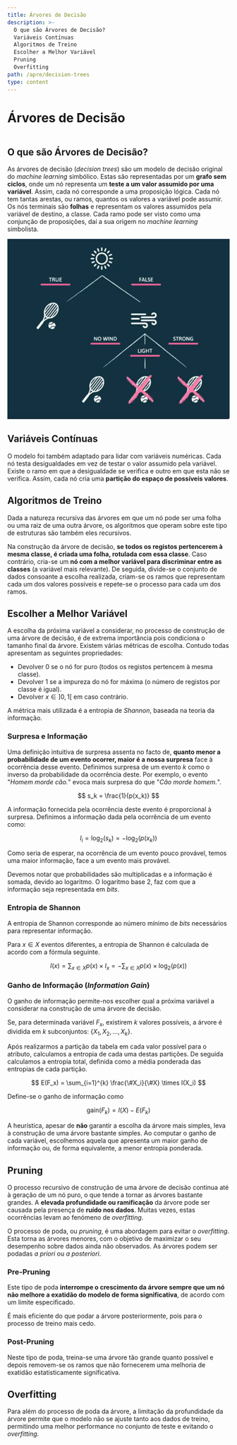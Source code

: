 ```yaml
---
title: Árvores de Decisão
description: >-
  O que são Árvores de Decisão?
  Variáveis Contínuas
  Algoritmos de Treino
  Escolher a Melhor Variável
  Pruning
  Overfitting
path: /apre/decision-trees
type: content
---
```


# Árvores de Decisão

```toc

```

## O que são Árvores de Decisão?

As árvores de decisão (_decision trees_) são um modelo de decisão original do _machine learning_
simbólico. Estas são representadas por um **grafo sem ciclos**, onde um nó
representa um **teste a um valor assumido por uma variável**. Assim, cada nó
corresponde a uma proposição lógica. Cada nó tem tantas arestas, ou ramos,
quantos os valores a variável pode assumir. Os nós terminais são **folhas** e
representam os valores assumidos pela variável de destino, a classe. Cada ramo
pode ser visto como uma conjunção de proposições, daí a sua origem no _machine
learning_ simbolista.

<!-- TODO Replace with SVG -->

![Árvore de Decisão](./assets/0005-decision-tree.png)

## Variáveis Contínuas

O modelo foi também adaptado para lidar com variáveis numéricas. Cada nó testa
desigualdades em vez de testar o valor assumido pela variável. Existe o ramo em
que a desigualdade se verifica e outro em que esta não se verifica. Assim, cada
nó cria uma **partição do espaço de possíveis valores**.

## Algoritmos de Treino

Dada a natureza recursiva das árvores em que um nó pode ser uma folha ou uma
raiz de uma outra árvore, os algoritmos que operam sobre este tipo de
estruturas são também eles recursivos.

Na construção da árvore de decisão, **se todos os registos pertencerem à mesma
classe, é criada uma folha, rotulada com essa classe**. Caso contrário, cria-se
um **nó com a melhor variável para discriminar entre as classes** (a variável
mais relevante). De seguida, divide-se o conjunto de dados consoante a escolha
realizada, criam-se os ramos que representam cada um dos valores possíveis e
repete-se o processo para cada um dos ramos.

## Escolher a Melhor Variável

A escolha da próxima variável a considerar, no processo de construção de uma
árvore de decisão, é de extrema importância pois condiciona o tamanho final da
árvore. Existem várias métricas de escolha. Contudo todas apresentam as
seguintes propriedades:

- Devolver $0$ se o nó for puro (todos os registos pertencem à mesma classe).
- Devolver $1$ se a impureza do nó for máxima (o número de registos por classe
  é igual).
- Devolver $x \in ]0, 1[$ em caso contrário.

A métrica mais utilizada é a entropia de _Shannon_, baseada na teoria da
informação.

### Surpresa e Informação

Uma definição intuitiva de surpresa assenta no facto de, **quanto menor a
probabilidade de um evento ocorrer, maior é a nossa surpresa** face à
ocorrência desse evento. Definimos surpresa de um evento $k$ como o inverso da
probabilidade da ocorrência deste. Por exemplo, o evento "_Homem morde cão._"
evoca mais surpresa do que "_Cão morde homem._".

$$
s_k = \frac{1}{p(x_k)}
$$

A informação fornecida pela ocorrência deste evento é proporcional à surpresa.
Definimos a informação dada pela ocorrência de um evento como:

$$
I_i = \log_2({s_k}) = -\log_2({p(x_k)})
$$

Como seria de esperar, na ocorrência de um evento pouco provável, temos uma
maior informação, face a um evento mais provável.

Devemos notar que probabilidades são multiplicadas e a informação é somada,
devido ao logaritmo. O logaritmo base 2, faz com que a informação seja
representada em _bits_.

### Entropia de Shannon

A entropia de Shannon corresponde ao número mínimo de _bits_ necessários para
representar informação.

Para $x \in X$ eventos diferentes, a entropia de Shannon é calculada de acordo
com a fórmula seguinte.

$$
I(x) = \sum_{x \in X} p(x) \times I_x = - \sum_{x \in X} p(x) \times \log_2{(p(x))}
$$

### Ganho de Informação (_Information Gain_)

O ganho de informação permite-nos escolher qual a próxima variável a considerar
na construção de uma árvore de decisão.

Se, para determinada variável $F_x$, existirem $k$ valores possíveis, a árvore
é dividida em $k$ subconjuntos: $\{X_1, X_2, ..., X_k\}$.

Após realizarmos a partição da tabela em cada valor possível para o atributo,
calculamos a entropia de cada uma destas partições. De seguida calculamos a
entropia total, definida como a média ponderada das entropias de cada partição.

$$
E(F_x) = \sum_{i=1}^{k} \frac{\#X_i}{\#X} \times I(X_i)
$$

Define-se o ganho de informação como

$$
\text{gain}(F_k) = I(X) - E(F_k)
$$

A heurística, apesar de **não** garantir a escolha da árvore mais simples, leva
à construção de uma árvore bastante simples. Ao computar o ganho de cada
variável, escolhemos aquela que apresenta um maior ganho de informação ou, de
forma equivalente, a menor entropia ponderada.

## Pruning

O processo recursivo de construção de uma árvore de decisão continua até à
geração de um nó puro, o que tende a tornar as árvores bastante grandes. A
**elevada profundidade ou ramificação** da árvore pode ser causada pela
presença de **ruído nos dados**. Muitas vezes, estas ocorrências levam ao
fenómeno de _overfitting_.

O processo de poda, ou _pruning_, é uma abordagem para evitar o _overfitting_.
Esta torna as árvores menores, com o objetivo de maximizar o seu desempenho
sobre dados ainda não observados. As árvores podem ser podadas _a priori_ ou _a
posteriori_.

### Pre-Pruning

Este tipo de poda **interrompe o crescimento da árvore sempre que um nó não
melhore a exatidão do modelo de forma significativa**, de acordo com um limite
especificado.

É mais eficiente do que podar a árvore posteriormente, pois para
o processo de treino mais cedo.

### Post-Pruning

Neste tipo de poda, treina-se uma árvore tão grande quanto possível e depois
removem-se os ramos que não fornecerem uma melhoria de exatidão
estatisticamente significativa.

## Overfitting

Para além do processo de poda da árvore, a limitação da profundidade da árvore
permite que o modelo não se ajuste tanto aos dados de treino, permitindo uma
melhor performance no conjunto de teste e evitando o _overfitting_.
